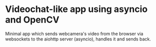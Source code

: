 # Videochat-like app using asyncio and OpenCV
Minimal app which sends webcamera's video from the browser via websockets to the aiohttp server (asyncio), handles it and sends back. 
